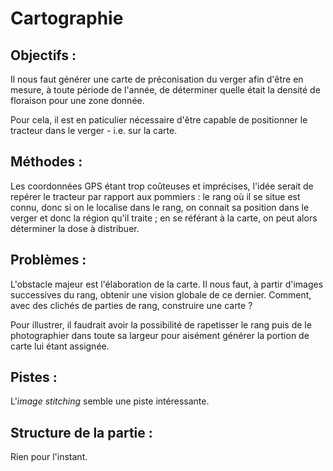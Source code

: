 # Cartographie

## Objectifs :
Il nous faut générer une carte de préconisation du verger afin d'être en mesure, à
toute période de l'année, de déterminer quelle était la densité de floraison pour
une zone donnée.

Pour cela, il est en paticulier nécessaire d'être capable de positionner le tracteur 
dans le verger - i.e. sur la carte.

## Méthodes :
Les coordonnées GPS étant trop coûteuses et imprécises, l'idée serait de repérer 
le tracteur par rapport aux pommiers : le rang où il se situe est connu, donc si 
on le localise dans le rang, on connait sa position dans le verger et 
donc la région qu'il traite ; en se référant à la carte, on peut alors déterminer 
la dose à distribuer.

## Problèmes :
L'obstacle majeur est l'élaboration de la carte. Il nous faut, à partir d'images 
successives du rang, obtenir une vision globale de ce dernier. Comment, avec des 
clichés de parties de rang, construire une carte ?

Pour illustrer, il faudrait avoir la possibilité de rapetisser le rang puis de le 
photographier dans toute sa largeur pour aisément générer la portion de carte lui 
étant assignée.

## Pistes :
L'*image stitching* semble une piste intéressante.

## Structure de la partie :
Rien pour l'instant.
